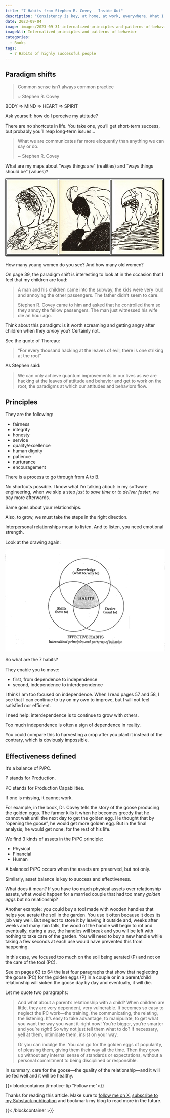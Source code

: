 ```yaml
---
title: "7 Habits from Stephen R. Covey - Inside Out"
description: "Consistency is key, at home, at work, everywhere. What I like about the Inside Out approach is that it makes you accountable. Let's dive into the topic."
date: 2023-09-04
image: images/2023-09-31-internalized-principles-and-patterns-of-behavior.jpg
imageAlt: Internalized principles and patterns of behavior
categories:
  - Books
tags:
  - 7 Habits of highly successful people
---
```


## Paradigm shifts

> Common sense isn’t always common practice
>
> ~ Stephen R. Covey

BODY ⇒ MIND ⇒ HEART ⇒ SPIRIT

Ask yourself: how do I perceive my attitude?

There are no shortcuts in life. You take one, you’ll get short-term success, but probably you’ll reap long-term issues…

> What we are communicates far more eloquently than anything we can say or do.
>
> ~ Stephen R. Covey

What are my maps about “ways things are” (realities) and “ways things should be” (values)?

![An amazing set of pictures to challenge your personal view](images/3-women-in-a-drawing.png)

How many young women do you see? And how many old women?

On page 39, the paradigm shift is interesting to look at in the occasion that I feel that my children are loud:

> A man and his children came into the subway, the kids were very loud and annoying the other passengers. The father didn’t seem to care.
>
> Stephen R. Covey came to him and asked that he controlled them so they annoy the fellow passengers. The man just witnessed his wife die an hour ago.

Think about this paradigm: is it worth screaming and getting angry after children when they _annoy_ you? Certainly not.

See the quote of Thoreau:

> “For every thousand hacking at the leaves of evil, there is one striking at the root”

As Stephen said:

> We can only achieve quantum improvements in our lives as we are hacking at the leaves of attitude and behavior and get to work on the root, the paradigms at which our attitudes and behaviors flow.

## Principles

They are the following:

- fairness
- integrity
- honesty
- service
- quality/excellence
- human dignity
- patience
- nurturance
- encouragement

There is a process to go through from A to B.

No shortcuts possible. I know what I’m talking about: in my software engineering, when we skip a step _just to save time_ or _to deliver faster_, we pay more afterwards.

Same goes about your relationships.

Also, to grow, we must take the steps in the right direction.

Interpersonal relationships mean to listen. And to listen, you need emotional strength.

Look at the drawing again:

![Internalized principles and patterns of behavior make our habits](images/2023-09-31-internalized-principles-and-patterns-of-behavior.jpg)

So what are the 7 habits?

They enable you to move:

- first, from dependence to independence
- second, independence to interdependence

I think I am too focused on independence. When I read pages 57 and 58, I see that I can continue to try on my own to improve, but I will not feel satisfied nor efficient.

I need help: interdependence is to continue to grow with others.

Too much independence is often a sign of dependence in reality.

You could compare this to harvesting a crop after you plant it instead of the contrary, which is obviously impossible.

## Effectiveness defined

It’s a balance of P/PC.

P stands for Production.

PC stands for Production Capabilities.

If one is missing, it cannot work.

For example, in the book, Dr. Covey tells the story of the goose producing the golden eggs. The farmer kills it when he becomes greedy that he cannot wait until the next day to get the golden egg. He thought that by “opening the goose”, he would get more golden egg. But in the final analysis, he would get none, for the rest of his life.

We find 3 kinds of assets in the P/PC principle:

- Physical
- Financial
- Human

A balanced P/PC occurs when the assets are preserved, but not only.

Similarly, asset balance is key to success and effectiveness.

What does it mean? If you have too much physical assets over relationship assets, what would happen for a married couple that had too many _golden eggs_ but no relationship?

Another example: you could buy a tool made with wooden handles that helps you aerate the soil in the garden. You use it often because it does its job very well. But neglect to store it by leaving it outside and, weeks after weeks and many rain falls, the wood of the handle will begin to rot and eventually, during a use, the handles will break and you will be left with nothing to take care of the garden. You will need to buy a new handle while taking a few seconds at each use would have prevented this from happening.

In this case, we focused too much on the soil being aerated (P) and not on the care of the tool (PC).

See on pages 63 to 64 the last four paragraphs that show that neglecting the goose (PC) for the golden eggs (P) in a couple or in a parent/child relationship will sicken the goose day by day and eventually, it will die.

Let me quote two paragraphs:

> And what about a parent’s relationship with a child? When children are little, they are very dependent, very vulnerable. It becomes so easy to neglect the PC work—the training, the communicating, the relating, the listening. It’s easy to take advantage, to manipulate, to get what you want the way you want it-right now! You’re bigger, you’re smarter and you’re _right_! So why not just tell them what to do? If necessary, yell at them, intimidate them, insist on your way.
>
> Or you can indulge the. You can go for the golden eggs of popularity, of pleasing them, giving them their way all the time. Then they grow up without any internal sense of standards or expectations, without a personal commitment to being disciplined or responsible.

In summary, care for the goose—the quality of the relationship—and it will be fed well and it will be healthy.

{{< blockcontainer jli-notice-tip "Follow me">}}

Thanks for reading this article. Make sure to [follow me on X](https://x.com/LitzlerJeremie), [subscribe to my Substack publication](https://iamjeremie.substack.com/) and bookmark my blog to read more in the future.

{{< /blockcontainer >}}
